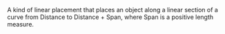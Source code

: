 ﻿A kind of linear placement that places an object along a linear section of a curve from Distance to Distance + Span, where Span is a positive length measure.
